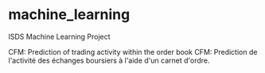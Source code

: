 # machine_learning
ISDS Machine Learning Project

CFM: Prediction of trading activity within the order book
CFM: Prediction de l'activité des échanges boursiers à l'aide d'un carnet d'ordre.

